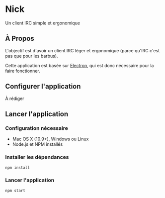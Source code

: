 # Nick

Un client IRC simple et ergonomique

## À Propos

L'objectif est d'avoir un client IRC léger et ergonomique (parce qu'IRC c'est pas que pour les barbus).

Cette application est basée sur [Electron](http://electron.atom.io/), qui est donc nécessaire pour la faire fonctionner.

## Configurer l'application

À rédiger

## Lancer l'application

### Configuration nécessaire

* Mac OS X (10.9+), Windows ou Linux
* Node.js et NPM installés

### Installer les dépendances

```bash
npm install
```

### Lancer l'application

```bash
npm start
```
